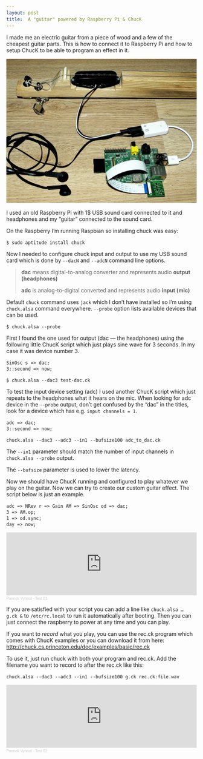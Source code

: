 ```yaml
---
layout: post
title:  A "guitar" powered by Raspberry Pi & ChucK
---
```

I made me an electric guitar from a piece of wood and a few of the cheapest guitar parts. This is how to connect it to Raspberry Pi and how to setup ChucK to be able to program an effect in it.


![photo of my guitar](/assets/2016-guitar.webp)

I used an old Raspberry Pi with 1$ USB sound card connected to it and headphones and my “guitar” connected to the sound card.

On the Raspberry I’m running Raspbian so installing chuck was easy:

```
$ sudo aptitude install chuck
```

Now I needed to configure chuck input and output to use my USB sound card which is done by `--dacN` and `--adcN` command line options.

> **dac** means digital-to-analog converter and represents audio **output (headphones)**
>
> **adc** is analog-to-digital converted and represents audio **input (mic)**

Default `chuck` command uses `jack` which I don’t have installed so I’m using `chuck.alsa` command everywhere. `--probe` option lists available devices that can be used.

```
$ chuck.alsa --probe
```

First I found the one used for output (dac — the headphones) using the following little ChucK script which just plays sine wave for 3 seconds. In my case it was device number 3.

```
SinOsc s => dac;
3::second => now;
```

```
$ chuck.alsa --dac3 test-dac.ck
```

To test the input device setting (adc) I used another ChucK script which just repeats to the headphones what it hears on the mic. When looking for adc device in the `--probe` output, don’t get confused by the “dac” in the titles, look for a device which has e.g. `input channels = 1`.

```
adc => dac;
3::second => now;
```

```
chuck.alsa --dac3 --adc3 --in1 --bufsize100 adc_to_dac.ck
```

The `--in1` parameter should match the number of input channels in `chuck.alsa --probe` output.

The `--bufsize` parameter is used to lower the latency.


Now we should have ChucK running and configured to play whatever we play on the guitar. Now we can try to create our custom guitar effect. The script below is just an example.

```
adc => NRev r => Gain AM => SinOsc od => dac;
3 => AM.op;
1 => od.sync;
day => now;
```

<iframe width="100%" height="166" scrolling="no" frameborder="no" allow="autoplay" src="https://w.soundcloud.com/player/?url=https%3A//api.soundcloud.com/tracks/299940814&color=%23ff5500&auto_play=false&hide_related=false&show_comments=true&show_user=true&show_reposts=false&show_teaser=true"></iframe><div style="font-size: 10px; color: #cccccc;line-break: anywhere;word-break: normal;overflow: hidden;white-space: nowrap;text-overflow: ellipsis; font-family: Interstate,Lucida Grande,Lucida Sans Unicode,Lucida Sans,Garuda,Verdana,Tahoma,sans-serif;font-weight: 100;"><a href="https://soundcloud.com/premek-v" title="Premek Vyhnal" target="_blank" style="color: #cccccc; text-decoration: none;">Premek Vyhnal</a> · <a href="https://soundcloud.com/premek-v/test-01" title="Test 01" target="_blank" style="color: #cccccc; text-decoration: none;">Test 01</a></div>


If you are satisfied with your script you can add a line like `chuck.alsa … g.ck &` to `/etc/rc.local` to run it automatically after booting. Then you can just connect the raspberry to power at any time and you can play.

If you want to *record* what you play, you can use the rec.ck program which comes with ChucK examples or you can download it from here: http://chuck.cs.princeton.edu/doc/examples/basic/rec.ck

To use it, just run chuck with both your program and rec.ck. Add the filename you want to record to after the rec.ck like this:

```
chuck.alsa --dac3 --adc3 --in1 --bufsize100 g.ck rec.ck:file.wav
```

<iframe width="100%" height="166" scrolling="no" frameborder="no" allow="autoplay" src="https://w.soundcloud.com/player/?url=https%3A//api.soundcloud.com/tracks/299951364&color=%23ff5500&auto_play=false&hide_related=false&show_comments=true&show_user=true&show_reposts=false&show_teaser=true"></iframe><div style="font-size: 10px; color: #cccccc;line-break: anywhere;word-break: normal;overflow: hidden;white-space: nowrap;text-overflow: ellipsis; font-family: Interstate,Lucida Grande,Lucida Sans Unicode,Lucida Sans,Garuda,Verdana,Tahoma,sans-serif;font-weight: 100;"><a href="https://soundcloud.com/premek-v" title="Premek Vyhnal" target="_blank" style="color: #cccccc; text-decoration: none;">Premek Vyhnal</a> · <a href="https://soundcloud.com/premek-v/test-02" title="Test 02" target="_blank" style="color: #cccccc; text-decoration: none;">Test 02</a></div>

